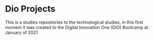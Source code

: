# Dio Projects

This is a studies repositories to the technological studies, in this first moment it was created to the Digital Innovation One (DIO) Bootcamp at January of 2021

